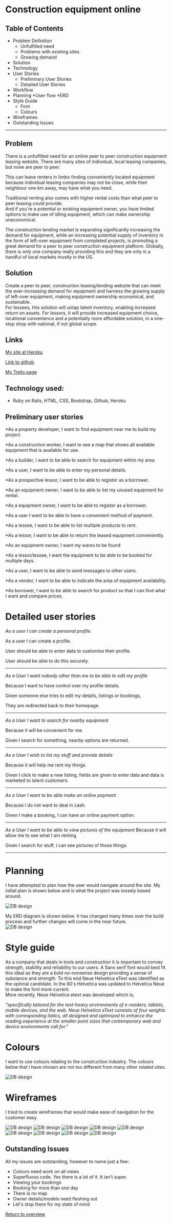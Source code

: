 # Construction equipment online


## Table of Contents

* Problem Definition
  * Unfulfilled need
  * Problems with existing sites.
  * Growing demand
* Solution
* Technology
* User Stories
  * Preliminary User Stories
  * Detailed User Stories
* Workflow
* Planning
  *User flow
  *ERD
* Style Guide
  * Font 
  * Colours
* Wireframes
* Outstanding Issues

-------------------
## Problem

There is a unfulfilled need for an online peer to peer construction equipment leasing website. There are many sites of individual, local leasing companies, but none are peer to peer.  

This can leave renters in limbo finding conveniently located equipment because individual leasing companies may not be close, while their neighbour one km away, may have what you need.  
 
Traditional renting also comes with higher rental costs than what peer to peer leasing could provide.  
And if you're a potential or existing equipment owner, you have limited options to make use of idling equipment, which can make ownership uneconomical. 

The construction lending market is expanding significantly increasing the demand for equipment, while an increasing  potential supply of inventory in the form of left-over equipment from completed projects, is promoting a great demand for a peer to peer construction equipment platform.  Globally, there is only one company really providing this and they are only in a handful of local markets mostly in the US.

## Solution

Create a peer to peer, construction leasing/lending website that can meet the ever-increasing demand for equipment and harness the growing supply of left-over equipment, making equipment ownership economical, and sustainable.  
For lessees, this solution will untap latent inventory,  enabling increased return on assets.  For lessors, it will provide increased equipment choice, locational convenience and a potentially more affordable solution, in a one-stop shop with national, if not global scope.  

## Links

  [My site at Heroku](https://constructshare.herokuapp.com)  

  [Link to github](https://github.com/Caseykm/constructshare)  

  [My Trello page](https://trello.com/b/0BcEH8sk/two-sided-marketplace) 

## Technology used:

* Ruby on Rails, HTML, CSS, Bootstrap, Github, Heroku


## Preliminary user stories



*As a property developer, I want to find equipment near me to build my project. 

*As a construction worker, I want to see a map that shows all available equipment that is available for use.  

*As a builder, I want to be able to search for equipment within my area.

*As a user, I want to be able to enter my personal details.

*As a prospective lessor, I want to be able to register as a borrower.  

*As an equipment owner, I want to be able to list my unused equipment for rental.  

*As a equipment owner, I want to be able to register as a borrower.  

*As a user I want to be able to have a convenient method of payment.  

*As a lessee, I want to be able to list multiple products to rent.  

*As a lessor, I want to be able to return the leased equipment conveniently.  

*As an equipment owner, I want my wares to be found

*As a lessor/lessee, I want the equipment to be able to be booked for multiple days. 

*As a user, I want to be able to send messages to other users.  

*As a vendor, I want to be able to indicate the area of equipment availability. 

*As borrower, I want to be able to search for product so that I can find what I want and compare prices.


# Detailed user stories

*As a user I can create a personal profile.*  

As a user I can create a profile.

User should be able to enter data to customise their profile.

User should be able to do this securely.

---------------------------


*As a User I want nobody other than me to be able to edit my profile*

Because I want to have control over my profile details.

Given someone else tries to edit my details, listings or bookings,

They are redirected back to their homepage.

---------------------------

*As a User I want to search for nearby equipment*

Because it will be convenient for me.

Given I search for something, nearby options are returned.


---------------------------

*As a User I wish to list my stuff and provide details*

Because it will help me rent my things.

Given I click to make a new listing, fields are given to enter data and data is marketed to latent customers.

---------------------------



*As a User I want to be able make an online payment*

Because I do not want to deal in cash.

Given I make a booking, I can have an online payment option.

---------------------------



*As a User I want to be able to view pictures of the equipment*
Because it will allow me to see what I am renting.

Given I search for stuff, I can see pictures of those things.

---------------------------

# Planning
I have attempted to plan how the user would navigate around the site.  My initial plan is shown below and is what the project was loosely based around.

![DB design](read-img/Userflow.png)

My ERD diagram is shown below. It has changed many times over the build process and further changes will come in the near future.  
![DB design](read-img/ERD.png)

# Style guide
 
As a company that deals in tools and construction it is important to convey strength, stability and reliability to our users. A Sans serif font would best fit this ideal as they are a bold no-nonsense design providing a sense of substance and strength.
To this end Neue Helvetica eText was identified as the optimal candidate. 
In the 80's Helvetica was updated to Helvetica Neue to make the font more current.  
More recently, Neue Helvetica etext was developed which is, 

*"specifically tailored for the text-heavy environments of e-readers, tablets, mobile devices, and the web. Neue Helvetica eText consists of four weights with corresponding italics, all designed and optimized to enhance the reading experience at the smaller point sizes that contemporary web and device environments call for."*


# Colours

I want to use colours relating to the construction industry.  The colours below that I have chosen are not too different from many other related sites.

![DB design](read-img/colours.png)

# Wireframes
I tried to create wireframes that would make ease of navigation for the customer easy. 

![DB design](read-img/find_equipment.png)
![DB design](read-img/Homepage.png)
![DB design](read-img/Joining.png)
![DB design](read-img/Login.png)
![DB design](read-img/Equipment_listing.png)
![DB design](read-img/create_listing.png)
![DB design](read-img/booking_listing.png)
![DB design](read-img/Edit_listing.png)
![DB design](read-img/Account.png)

## Outstanding Issues

All my issues are outstanding, however to name just a few:

  * Colours need work on all views
  * Superfluous code.  Yes there is a lot of it. It isn't super. 
  * Viewing your bookings
  * Booking for more than one day
  * There is no map
  * Owner details/models need fleshing out
  * Let's stop there for my state of mind

[Return to overview](#overview)
